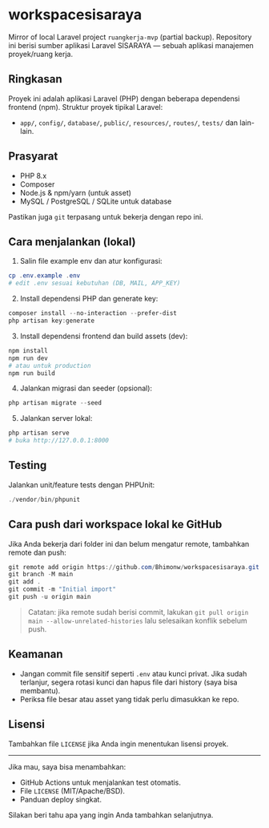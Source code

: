 # workspacesisaraya

Mirror of local Laravel project `ruangkerja-mvp` (partial backup). Repository ini berisi sumber aplikasi Laravel SISARAYA — sebuah aplikasi manajemen proyek/ruang kerja.

## Ringkasan

Proyek ini adalah aplikasi Laravel (PHP) dengan beberapa dependensi frontend (npm). Struktur proyek tipikal Laravel:

- `app/`, `config/`, `database/`, `public/`, `resources/`, `routes/`, `tests/` dan lain-lain.

## Prasyarat

- PHP 8.x
- Composer
- Node.js & npm/yarn (untuk asset)
- MySQL / PostgreSQL / SQLite untuk database

Pastikan juga `git` terpasang untuk bekerja dengan repo ini.

## Cara menjalankan (lokal)

1. Salin file example env dan atur konfigurasi:

```powershell
cp .env.example .env
# edit .env sesuai kebutuhan (DB, MAIL, APP_KEY)
```

2. Install dependensi PHP dan generate key:

```powershell
composer install --no-interaction --prefer-dist
php artisan key:generate
```

3. Install dependensi frontend dan build assets (dev):

```powershell
npm install
npm run dev
# atau untuk production
npm run build
```

4. Jalankan migrasi dan seeder (opsional):

```powershell
php artisan migrate --seed
```

5. Jalankan server lokal:

```powershell
php artisan serve
# buka http://127.0.0.1:8000
```

## Testing

Jalankan unit/feature tests dengan PHPUnit:

```powershell
./vendor/bin/phpunit
```

## Cara push dari workspace lokal ke GitHub

Jika Anda bekerja dari folder ini dan belum mengatur remote, tambahkan remote dan push:

```powershell
git remote add origin https://github.com/Bhimonw/workspacesisaraya.git
git branch -M main
git add .
git commit -m "Initial import"
git push -u origin main
```

> Catatan: jika remote sudah berisi commit, lakukan `git pull origin main --allow-unrelated-histories` lalu selesaikan konflik sebelum push.

## Keamanan

- Jangan commit file sensitif seperti `.env` atau kunci privat. Jika sudah terlanjur, segera rotasi kunci dan hapus file dari history (saya bisa membantu).
- Periksa file besar atau asset yang tidak perlu dimasukkan ke repo.

## Lisensi

Tambahkan file `LICENSE` jika Anda ingin menentukan lisensi proyek.

---

Jika mau, saya bisa menambahkan:

- GitHub Actions untuk menjalankan test otomatis.
- File `LICENSE` (MIT/Apache/BSD).
- Panduan deploy singkat.

Silakan beri tahu apa yang ingin Anda tambahkan selanjutnya.

